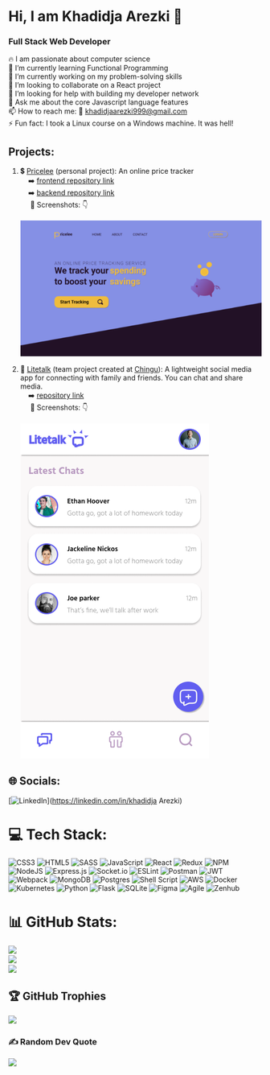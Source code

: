 # Hi, I am Khadidja Arezki 👋
### Full Stack Web Developer
🔥 I am passionate about computer science<br>
🌱 I’m currently learning Functional Programming<br>
🔭 I’m currently working on my problem-solving skills<br>
👯 I’m looking to collaborate on a React project<br>
🤔 I’m looking for help with building my developer network<br>
💬 Ask me about the core Javascript language features<br>
📫 How to reach me: 📧  khadidjaarezki999@gmail.com<br>
⚡ Fun fact: I took a Linux course on a Windows machine. It was hell!

## Projects:
1. 💲 [Pricelee]() (personal project): An online price tracker
<br>&nbsp;&nbsp;&nbsp;&nbsp;➡️ [frontend repository link](https://github.com/KhadidjaArezki/pricelee-mern-frontend)
<br>&nbsp;&nbsp;&nbsp;&nbsp;➡️ [backend repository link](https://github.com/KhadidjaArezki/pricelee-mern-backend)
<br>&nbsp;&nbsp;&nbsp;&nbsp; 📸 Screenshots: 👇<br>
<br>![<img src="./assets/pricelee-landing-dsk-small.png)" />](./assets/pricelee-landing-dsk-small.png)

2. 💬 [Litetalk]() (team project created at [Chingu](https://www.chingu.io/)): A lightweight social media app for connecting with family and friends. You can chat and share media.
<br>&nbsp;&nbsp;&nbsp;&nbsp;➡️ [repository link](https://github.com/chingu-voyages/v39-bears-team-11)
<br>&nbsp;&nbsp;&nbsp;&nbsp; 📸 Screenshots: 👇<br>
<br>![<img src="./assets/litetalk-chats-mob.png"/>](./assets/litetalk-chats-mob.png)

## 🌐 Socials:
[![LinkedIn](https://img.shields.io/badge/LinkedIn-%230077B5.svg?logo=linkedin&logoColor=white)](https://linkedin.com/in/khadidja Arezki) 

# 💻 Tech Stack:
![CSS3](https://img.shields.io/badge/css3-%231572B6.svg?style=for-the-badge&logo=css3&logoColor=white) ![HTML5](https://img.shields.io/badge/html5-%23E34F26.svg?style=for-the-badge&logo=html5&logoColor=white) ![SASS](https://img.shields.io/badge/SASS-hotpink.svg?style=for-the-badge&logo=SASS&logoColor=white) ![JavaScript](https://img.shields.io/badge/javascript-%23323330.svg?style=for-the-badge&logo=javascript&logoColor=%23F7DF1E) ![React](https://img.shields.io/badge/react-%2320232a.svg?style=for-the-badge&logo=react&logoColor=%2361DAFB) ![Redux](https://img.shields.io/badge/redux-%23593d88.svg?style=for-the-badge&logo=redux&logoColor=white) ![NPM](https://img.shields.io/badge/NPM-%23000000.svg?style=for-the-badge&logo=npm&logoColor=white) ![NodeJS](https://img.shields.io/badge/node.js-6DA55F?style=for-the-badge&logo=node.js&logoColor=white) ![Express.js](https://img.shields.io/badge/express.js-%23404d59.svg?style=for-the-badge&logo=express&logoColor=%2361DAFB) ![Socket.io](https://img.shields.io/badge/Socket.io-black?style=for-the-badge&logo=socket.io&badgeColor=010101) ![ESLint](https://img.shields.io/badge/ESLint-4B3263?style=for-the-badge&logo=eslint&logoColor=white) ![Postman](https://img.shields.io/badge/Postman-FF6C37?style=for-the-badge&logo=postman&logoColor=white) ![JWT](https://img.shields.io/badge/JWT-black?style=for-the-badge&logo=JSON%20web%20tokens) ![Webpack](https://img.shields.io/badge/webpack-%238DD6F9.svg?style=for-the-badge&logo=webpack&logoColor=black)  ![MongoDB](https://img.shields.io/badge/MongoDB-%234ea94b.svg?style=for-the-badge&logo=mongodb&logoColor=white) ![Postgres](https://img.shields.io/badge/postgres-%23316192.svg?style=for-the-badge&logo=postgresql&logoColor=white) ![Shell Script](https://img.shields.io/badge/shell_script-%23121011.svg?style=for-the-badge&logo=gnu-bash&logoColor=white) ![AWS](https://img.shields.io/badge/AWS-%23FF9900.svg?style=for-the-badge&logo=amazon-aws&logoColor=white) ![Docker](https://img.shields.io/badge/docker-%230db7ed.svg?style=for-the-badge&logo=docker&logoColor=white) ![Kubernetes](https://img.shields.io/badge/kubernetes-%23326ce5.svg?style=for-the-badge&logo=kubernetes&logoColor=white) ![Python](https://img.shields.io/badge/python-3670A0?style=for-the-badge&logo=python&logoColor=ffdd54) ![Flask](https://img.shields.io/badge/flask-%23000.svg?style=for-the-badge&logo=flask&logoColor=white) ![SQLite](https://img.shields.io/badge/sqlite-%2307405e.svg?style=for-the-badge&logo=sqlite&logoColor=white)	![Figma](https://img.shields.io/badge/figma-%23F24E1E.svg?style=for-the-badge&logo=figma&logoColor=white) ![Agile](https://img.shields.io/badge/Agile-%23000000.svg?style=for-the-badge&logo=Agile&logoColor=blue) ![Zenhub](https://img.shields.io/badge/Zenhub-%23000000.svg?style=for-the-badge&logo=zenhub&logoColor=blue)
# 📊 GitHub Stats:
![](https://github-readme-stats.vercel.app/api?username=KhadidjaArezki&theme=react&hide_border=false&include_all_commits=false&count_private=false)<br/>
![](https://github-readme-streak-stats.herokuapp.com/?user=KhadidjaArezki&theme=react&hide_border=false)<br/>
![](https://github-readme-stats.vercel.app/api/top-langs/?username=KhadidjaArezki&theme=react&hide_border=false&include_all_commits=false&count_private=false&layout=compact)

## 🏆 GitHub Trophies
![](https://github-profile-trophy.vercel.app/?username=KhadidjaArezki&theme=radical&no-frame=false&no-bg=false&margin-w=4)

### ✍️ Random Dev Quote
![](https://quotes-github-readme.vercel.app/api?type=horizontal&theme=radical)

<!---### 😂 Random Dev Meme
<!---<img src="https://random-memer.herokuapp.com/" width="512px"/>

---
<!---[![](https://visitcount.itsvg.in/api?id=KhadidjaArezki&icon=0&color=0)](https://visitcount.itsvg.in)

